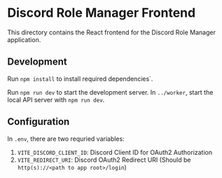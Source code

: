 # Discord Role Manager Frontend

This directory contains the React frontend for the Discord Role Manager application.

## Development

Run `npm install` to install required dependencies`.

Run `npm run dev` to start the development server. In `../worker`, start the local API server with `npm run dev`.

## Configuration

In `.env`, there are two requried variables:
1. `VITE_DISCORD_CLIENT_ID`: Discord Client ID for OAuth2 Authorization
2. `VITE_REDIRECT_URI`: Discord OAuth2 Redirect URI (Should be `http(s)://<path to app root>/login`)
